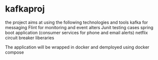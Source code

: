# kafkaproj

the project aims at using the following technologies and tools
kafka for messaging
Flint for monitoring and event alters
Junit testing cases
spring boot application (consumer services for phone and email alerts)
netflix circuit breaker liberaries

The application will be wrapped in docker and demployed using docker compose
